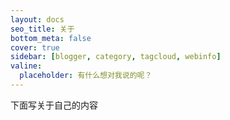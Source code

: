 ```yaml
---
layout: docs
seo_title: 关于
bottom_meta: false
cover: true
sidebar: [blogger, category, tagcloud, webinfo]
valine:
  placeholder: 有什么想对我说的呢？
---
```


下面写关于自己的内容
